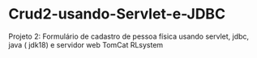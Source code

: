 # Crud2-usando-Servlet-e-JDBC
Projeto 2: Formulário de cadastro de pessoa física usando servlet, jdbc, java ( jdk18) e servidor web TomCat
RLsystem
